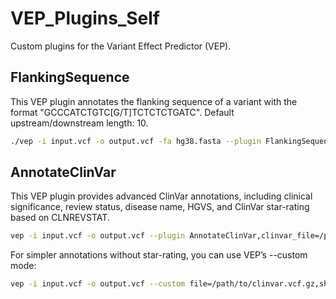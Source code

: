 # VEP_Plugins_Self
Custom plugins for the Variant Effect Predictor (VEP).

## FlankingSequence
This VEP plugin annotates the flanking sequence of a variant with the format "GCCCATCTGTC[G/T]TCTCTCTGATC". Default upstream/downstream length: 10. 

```bash
./vep -i input.vcf -o output.vcf -fa hg38.fasta --plugin FlankingSequence,10
```

## AnnotateClinVar
This VEP plugin provides advanced ClinVar annotations, including clinical significance, review status, disease name, HGVS, and ClinVar star-rating based on CLNREVSTAT. 

```bash
vep -i input.vcf -o output.vcf --plugin AnnotateClinVar,clinvar_file=/path/to/clinvar.vcf.gz,fields=CLNSIG,CLNDN,CLNSTAR
```

For simpler annotations without star-rating, you can use VEP’s --custom mode:

```bash
vep -i input.vcf -o output.vcf --custom file=/path/to/clinvar.vcf.gz,short_name=ClinVar,format=vcf,type=exact,coords=0,fields=CLNSIG%CLNDN
```
